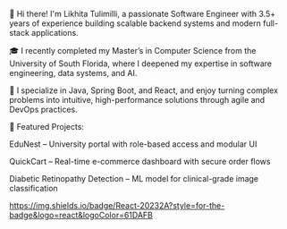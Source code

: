 👋 Hi there! I'm Likhita Tulimilli, a passionate Software Engineer with 3.5+ years of experience building scalable backend systems and modern full-stack applications.

🎓 I recently completed my Master’s in Computer Science from the University of South Florida, where I deepened my expertise in software engineering, data systems, and AI.

🔧 I specialize in Java, Spring Boot, and React, and enjoy turning complex problems into intuitive, high-performance solutions through agile and DevOps practices.

📌 Featured Projects:

EduNest – University portal with role-based access and modular UI

QuickCart – Real-time e-commerce dashboard with secure order flows

Diabetic Retinopathy Detection – ML model for clinical-grade image classification

https://img.shields.io/badge/React-20232A?style=for-the-badge&logo=react&logoColor=61DAFB
